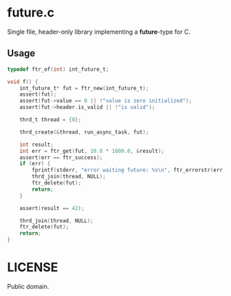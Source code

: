 # future.c

Single file, header-only library implementing a **future**-type for C.

## Usage

```c
typedef ftr_of(int) int_future_t;

void f() {
    int_future_t* fut = ftr_new(int_future_t);
    assert(fut);
    assert(fut->value == 0 || !"value is zero initialized");
    assert(fut->header.is_valid || !"is valid");

    thrd_t thread = {0};

    thrd_create(&thread, run_async_task, fut);

    int result;
    int err = ftr_get(fut, 10.0 * 1000.0, &result);
    assert(err == ftr_success);
    if (err) {
        fprintf(stderr, "error waiting future: %s\n", ftr_errorstr(err));
        thrd_join(thread, NULL);
        ftr_delete(fut);
        return;
    }

    assert(result == 42);

    thrd_join(thread, NULL);
    ftr_delete(fut);
    return;
}
```

# LICENSE

Public domain.